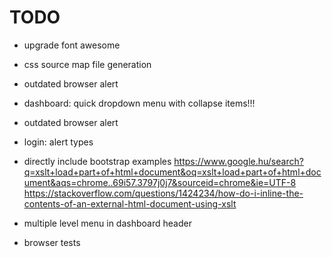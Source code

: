 # TODO

- upgrade font awesome

- css source map file generation

- outdated browser alert

- dashboard: quick dropdown menu with collapse items!!!

- outdated browser alert

- login: alert types

- directly include bootstrap examples
	https://www.google.hu/search?q=xslt+load+part+of+html+document&oq=xslt+load+part+of+html+document&aqs=chrome..69i57.3797j0j7&sourceid=chrome&ie=UTF-8
	https://stackoverflow.com/questions/1424234/how-do-i-inline-the-contents-of-an-external-html-document-using-xslt

- multiple level menu in dashboard header

- browser tests